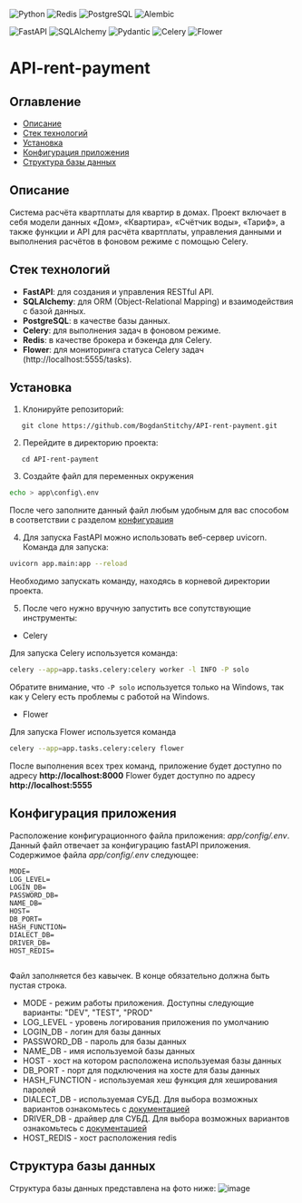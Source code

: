 ![Python](https://img.shields.io/badge/Python-3776AB?style=for-the-badge&logo=python&logoColor=white)
![Redis](https://img.shields.io/badge/Redis-D82C20?style=for-the-badge&logo=redis&logoColor=white)
![PostgreSQL](https://img.shields.io/badge/PostgreSQL-316192?style=for-the-badge&logo=postgresql&logoColor=white)
![Alembic](https://img.shields.io/badge/Alembic-336791?style=for-the-badge)

![FastAPI](https://img.shields.io/badge/FastAPI-005571?style=for-the-badge&logo=fastapi)
![SQLAlchemy](https://img.shields.io/badge/SQLAlchemy-003545?style=for-the-badge&logo=sqlalchemy)
![Pydantic](https://img.shields.io/badge/Pydantic-2D3748?style=for-the-badge&logo=pydantic)
![Celery](https://img.shields.io/badge/Celery-37814A?style=for-the-badge&logo=celery)
![Flower](https://img.shields.io/badge/Flower-306998?style=for-the-badge&logo=flower)

# API-rent-payment

## Оглавление

- [Описание](#описание)
- [Стек технологий](#стек-технологий)
- [Установка](#установка)
- [Конфигурация приложения](#конфигурация-приложения)
- [Структура базы данных](#структура-базы-данных)

## Описание

Система расчёта квартплаты для квартир в домах. Проект включает в себя модели данных «Дом», «Квартира», «Счётчик воды», «Тариф», а также функции и API для расчёта квартплаты, управления данными и выполнения расчётов в фоновом режиме с помощью Celery.

## Стек технологий

- **FastAPI**: для создания и управления RESTful API.
- **SQLAlchemy**: для ORM (Object-Relational Mapping) и взаимодействия с базой данных.
- **PostgreSQL**: в качестве базы данных.
- **Celery**: для выполнения задач в фоновом режиме.
- **Redis**: в качестве брокера и бэкенда для Celery.
- **Flower**: для мониторинга статуса Celery задач (http://localhost:5555/tasks).

## Установка
1. Клонируйте репозиторий:

```plaintext
   git clone https://github.com/BogdanStitchy/API-rent-payment.git
```

2. Перейдите в директорию проекта:

```plaintext
   cd API-rent-payment
```

3. Создайте файл для переменных окружения

  ```bash
echo > app\config\.env
  ```

После чего заполните данный файл любым удобным для вас способом в соответствии с
разделом [конфигурация](#конфигурация-приложения)

4. Для запуска FastAPI можно использовать веб-сервер uvicorn. Команда для запуска:

```bash
uvicorn app.main:app --reload
```  

Необходимо запускать команду, находясь в корневой директории проекта.

5. После чего нужно вручную запустить все сопутствующие инструменты:

* Celery

Для запуска Celery используется команда:

```bash
celery --app=app.tasks.celery:celery worker -l INFO -P solo
```

Обратите внимание, что `-P solo` используется только на Windows, так как у Celery есть проблемы с работой на Windows.

* Flower

Для запуска Flower используется команда

```bash
celery --app=app.tasks.celery:celery flower
``` 

После выполнения всех трех команд, приложение будет доступно по адресу **http://localhost:8000**
Flower будет доступно по адресу **http://localhost:5555**

## Конфигурация приложения

Расположение конфигурационного файла приложения: *app/config/.env*. Данный файл отвечает за конфигурацию fastAPI
приложения.
Содержимое файла *app/config/.env* следующее:

  ```dotenv
MODE=
LOG_LEVEL=
LOGIN_DB=
PASSWORD_DB=
NAME_DB=
HOST=
DB_PORT=
HASH_FUNCTION=
DIALECT_DB=
DRIVER_DB=
HOST_REDIS=

  
  ```

Файл заполняется без кавычек. В конце обязательно должна быть пустая строка.

* MODE - режим работы приложения. Доступны следующие варианты: "DEV", "TEST", "PROD"
* LOG_LEVEL - уровень логирования приложения по умолчанию
* LOGIN_DB - логин для базы данных
* PASSWORD_DB - пароль для базы данных
* NAME_DB - имя используемой базы данных
* HOST - хост на котором расположена используемая базы данных
* DB_PORT - порт для подключения на хосте для базы данных
* HASH_FUNCTION - используемая хеш функция для хеширования паролей
* DIALECT_DB - используемая СУБД. Для выбора возможных вариантов
  ознакомьтесь с [документацией](https://docs.sqlalchemy.org/en/20/core/engines.html)
* DRIVER_DB - драйвер для СУБД. Для выбора возможных вариантов
  ознакомьтесь с [документацией](https://docs.sqlalchemy.org/en/20/core/engines.html)
* HOST_REDIS - хост расположения redis

## Структура базы данных
Структура базы данных представлена на фото ниже:
![image](https://github.com/BogdanStitchy/API-rent-payment/assets/83240866/5e51587e-54a0-455d-85f6-ee29b44dd168)
